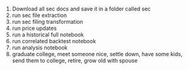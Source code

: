 1. Download all sec docs and save it in a folder called sec
2. run sec file extraction
3. run sec filing transformation
4. run price updates
5. run a historical full notebook
6. run correlated backtest notebook
7. run analysis notebook
8. graduate college, meet someone nice, settle down, have some kids, send them to college, retire, grow old with spouse
